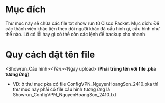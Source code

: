 # Mục đích
Thư mục này sẽ chứa các file txt show run từ Cisco Packet. 
Mục đích: Để các thành viên khác tiện theo dõi người khác đã cấu hình gì, cấu hình như thế nào. Lỡ có lỗi hay gì có thể còn các lệnh để backup cho nhanh

# Quy cách đặt tên file
<Showrun_Cấu hình>_<Tên>_<Ngày upload>
(**Phải trùng tên với file .pka tương ứng**)
- VD: ở thư mục pka có file ConfigVPN_NguyenHoangSon_2410.pka thì thư mục này phải có file cấu hình tương ứng là Showrun_ConfigVPN_NguyenHoangSon_2410.txt